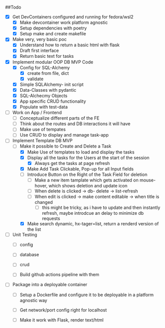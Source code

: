 ##Todo

- [x] Get DevContainers configured and running for fedora/wsl2
    - [x] Make devcontainer work platform agnostic
    - [x] Setup dependencies with poetry
    - [x] Setup make and create makefile 

- [x] Make very, very basic poc
    - [x] Understand how to return a basic html with flask
    - [x] Draft first interface
    - [x] Return basic text for tasks

- [x] Implement modular OOP DB MVP Code
    - [x] Config for SQL-Alchemy
        - [x] create from file, dict
        - [x] validate
    - [x] Simple SQLAlchemy- init script
    - [x] Data-Classes with pydantic
    - [x] SQL-Alchecmy Objects 
    - [x] App specific CRUD functionality
    - [x] Populate with test-data

- [ ] Work on App / Frontend
    - [ ] Conceptualize different parts of the FE
    - [ ] Think about the routes and DB interactions it will have
    - [ ] Make use of tempates
    - [ ] Use CRUD to display and manage task-app

- [ ] Implement Template DB MVP
    - [ ] Make it possible to Create and Delete a Task
        - [x] Make Use of templates to load and display the tasks
        - [x] Display all the tasks for the Users at the start of the session
            - [x] Always get the tasks at page refresh
        - [x] Make Add Task Clickable, Pop-up for all Input fields
        - [ ] Introduce Button on the Right of the Task Field for deletion
            - [ ] Make a new item tamplate which gets activated on mouse-hover, which shows deletion and update icon
            - [ ] When delete is clicked -> db- delete -> list-refresh
            - [ ] When edit is clicked -> make content editable -> when title is changed
                - [ ] this might be tricky, as i have to update and then instantly refresh, maybe introdcue an delay to minimize db requests
        - [x] Make search dynamic, hx-tager=list, return a renderd version of the list

- [ ] Unit Testing
    - [ ] config
    - [ ] database
    - [ ] crud
    - [ ] Build github actions pipeline with them


- [ ] Package into a deployable container
    - [ ] Setup a Dockerfile and configure it to be deployable in a platform agnostic way
    - [ ] Get network/port config right for localhost
    - [ ] Make it work with Flask, render text/html

    